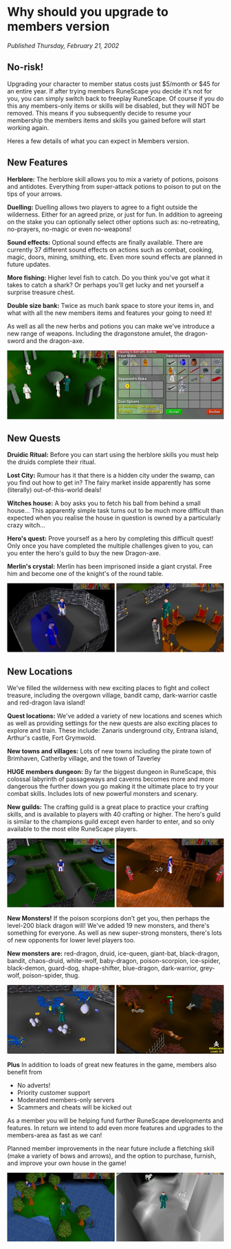 # Why should you upgrade to members version
*Published Thursday, February 21, 2002*

## No-risk!

Upgrading your character to member status costs just $5/month or $45 for an entire year.
If after trying members RuneScape you decide it's not for you, you can simply switch back to freeplay RuneScape. Of course if you do this any members-only items or skills will be disabled, but they will NOT be removed. This means if you subsequently decide to resume your membership the members items and skills you gained before will start working again.

Heres a few details of what you can expect in Members version.

## New Features

**Herblore:** The herblore skill allows you to mix a variety of potions, poisons and antidotes. Everything from super-attack potions to poison to put on the tips of your arrows.

**Duelling:** Duelling allows two players to agree to a fight outside the wilderness. Either for an agreed prize, or just for fun. In addition to agreeing on the stake you can optionally select other options such as: no-retreating, no-prayers, no-magic or even no-weapons!

**Sound effects:** Optional sound effects are finally available. There are currently 37 different sound effects on actions such as combat, cooking, magic, doors, mining, smithing, etc. Even more sound effects are planned in future updates.

**More fishing:** Higher level fish to catch. Do you think you've got what it takes to catch a shark? Or perhaps you'll get lucky and net yourself a surprise treasure chest.

**Double size bank:** Twice as much bank space to store your items in, and what with all the new members items and features your going to need it!

As well as all the new herbs and potions you can make we've introduce a new range of weapons. Including the dragonstone amulet, the dragon-sword and the dragon-axe.

<a class="rsc-image" href="/images/Pic9.jpg"><img src="/images/Pic9.jpg"></a> <a class="rsc-image" href="/images/Pic10.jpg"><img src="/images/Pic10.jpg"></a>

## New Quests

**Druidic Ritual:** Before you can start using the herblore skills you must help the druids complete their ritual.

**Lost City:** Rumour has it that there is a hidden city under the swamp, can you find out how to get in? The fairy market inside apparently has some (literally) out-of-this-world deals!

**Witches house:** A boy asks you to fetch his ball from behind a small house... This apparently simple task turns out to be much more difficult than expected when you realise the house in question is owned by a particularly crazy witch...

**Hero's quest:** Prove yourself as a hero by completing this difficult quest! Only once you have completed the multiple challenges given to you, can you enter the hero's guild to buy the new Dragon-axe.

**Merlin's crystal:** Merlin has been imprisoned inside a giant crystal. Free him and become one of the knight's of the round table.

<a class="rsc-image" href="/images/Pic3.jpg"><img src="/images/Pic3.jpg"></a> <a class="rsc-image" href="/images/Pic8.jpg"><img src="/images/Pic8.jpg"></a>

## New Locations

We've filled the wilderness with new exciting places to fight and collect treasure, including the overgown village, bandit camp, dark-warrior castle and red-dragon lava island!

**Quest locations:**
We've added a variety of new locations and scenes which as well as providing settings for the new quests are also exciting places to explore and train. These include: Zanaris underground city, Entrana island, Arthur's castle, Fort Grymwold.

**New towns and villages:**
Lots of new towns including the pirate town of Brimhaven, Catherby village, and the town of Taverley

**HUGE members dungeon:**
By far the biggest dungeon in RuneScape, this colossal labyrinth of passageways and caverns becomes more and more dangerous the further down you go making it the ultimate place to try your combat skills. Includes lots of new powerful monsters and scenary.

**New guilds:**
The crafting guild is a great place to practice your crafting skills, and is available to players with 40 crafting or higher. The hero's guild is similar to the champions guild except even harder to enter, and so only available to the most elite RuneScape players.

<a class="rsc-image" href="/images/Pic1.jpg"><img src="/images/Pic1.jpg"></a> <a class="rsc-image" href="/images/Pic4.jpg"><img src="/images/Pic4.jpg"></a>

**New Monsters!**
If the poison scorpions don't get you, then perhaps the level-200 black dragon will! We've added 19 new monsters, and there's something for everyone. As well as new super-strong monsters, there's lots of new opponents for lower level players too.

**New monsters are:**
red-dragon, druid, ice-queen, giant-bat, black-dragon, bandit, chaos-druid, white-wolf, baby-dragon, poison-scorpion, ice-spider, black-demon, guard-dog, shape-shifter, blue-dragon, dark-warrior, grey-wolf, poison-spider, thug.

<a class="rsc-image" href="/images/Pic2.jpg"><img src="/images/Pic2.jpg"></a> <a class="rsc-image" href="/images/Pic5.jpg"><img src="/images/Pic5.jpg"></a>

**Plus**
In addition to loads of great new features in the game, members also benefit from

*   No adverts!
*   Priority customer support
*   Moderated members-only servers
*   Scammers and cheats will be kicked out

As a member you will be helping fund further RuneScape developments and features. In return we intend to add even more features and upgrades to the members-area as fast as we can!

Planned member improvements in the near future include a fletching skill (make a variety of bows and arrows), and the option to purchase, furnish, and improve your own house in the game!

<a class="rsc-image" href="/images/Pic6.jpg"><img src="/images/Pic6.jpg"></a> <a class="rsc-image" href="/images/Pic7.jpg"><img src="/images/Pic7.jpg"></a>
